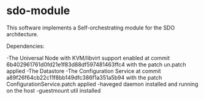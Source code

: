 # sdo-module

This software implements a Self-orchestrating module for the SDO architecture.

Dependencies:

-The Universal Node with KVM/libvirt support enabled at commit 6b402961761d0fd21e1f83d88df597481463ffc4 with the patch un.patch applied
-The Datastore
-The Configuration Service at commit a89f26f64cb22c11f8bb149dfc386f1a351a5b94 with the patch ConfigurationService.patch applied
-haveged daemon installed and running on the host
-guestmount util installed
